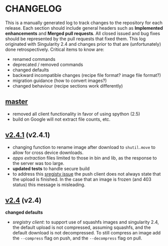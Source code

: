# CHANGELOG

This is a manually generated log to track changes to the repository for each release. 
Each section should include general headers such as **Implemented enhancements** 
and **Merged pull requests**. All closed issued and bug fixes should be 
represented by the pull requests that fixed them. This log originated with Singularity 2.4
and changes prior to that are (unfortunately) done retrospectively. Critical items to know are:

 - renamed commands
 - deprecated / removed commands
 - changed defaults
 - backward incompatible changes (recipe file format? image file format?)
 - migration guidance (how to convert images?)
 - changed behaviour (recipe sections work differently)


## [master](https://github.com/singularityware/singularity-python/tree/master)
 - removed all client functionality in favor of using spython (2.5)
 - build on Google will not extract file counts, etc.

## [v2.4.1](https://github.com/singularityware/singularity-python/releases/tag/v2.4.1) (v2.4.1)

 - changing function to rename image after download to `shutil.move` to allow for cross device downloads.
 - *apps extraction* files limited to those in bin and lib, as the response to the server was too large.
 - **updated tests** to handle secure build
 - to address this [sregisty issue](https://github.com/singularityhub/sregistry/issues/56) the push client does not always state that the upload is finished. In the case that an image is frozen (and 403 status) this message is misleading.


## [v2.4](https://github.com/singularityware/singularity-python/releases/tag/v2.4) (v2.4)

**changed defaults**
 - *sregistry client*: to support use of squashfs images and singularity 2.4, the default upload is not compressed, assuming squashfs, and the default download is not decompressed. To still compress an image add the `--compress` flag on push, and the `--decompress` flag on pull.

